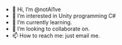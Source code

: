 - 👋 Hi, I’m @notAl1ve
- 👀 I’m interested in Unity programming C#
- 🌱 I’m currently learning.
- 💞️ I’m looking to collaborate on.
- 📫 How to reach me: just email me.

<!---
notAl1ve/notAl1ve is a ✨ special ✨ repository because its `README.md` (this file) appears on your GitHub profile.
You can click the Preview link to take a look at your changes.
--->
